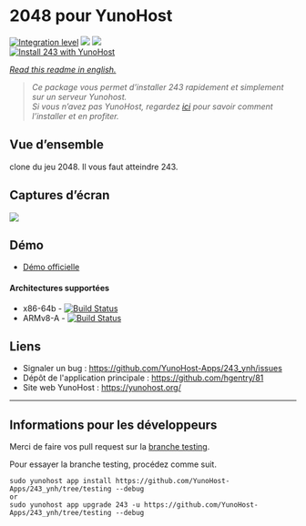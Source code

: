 # 2048 pour YunoHost

[![Integration level](https://dash.yunohost.org/integration/243.svg)](https://dash.yunohost.org/appci/app/243) ![](https://ci-apps.yunohost.org/ci/badges/243.status.svg) ![](https://ci-apps.yunohost.org/ci/badges/243.maintain.svg)  
[![Install 243 with YunoHost](https://install-app.yunohost.org/install-with-yunohost.png)](https://install-app.yunohost.org/?app=243)

*[Read this readme in english.](./README.md)* 

> *Ce package vous permet d’installer 243 rapidement et simplement sur un serveur Yunohost.  
Si vous n’avez pas YunoHost, regardez [ici](https://yunohost.org/#/install) pour savoir comment l’installer et en profiter.*

## Vue d’ensemble

clone du jeu 2048. Il vous faut atteindre 243.

## Captures d’écran

![](https://lh3.googleusercontent.com/proxy/NusJQc7kNjMvvstgkSpHqR0QQWYjoOluQAgIaacqXxja96KQeF0K2UjErKDyyRB9jaCJ-Eih139u2372RyWqjgJKo-t1XQ)

## Démo

* [Démo officielle](https://hgentry.github.io/81/)

#### Architectures supportées

* x86-64b - [![Build Status](https://ci-apps.yunohost.org/ci/logs/243%20%28Apps%29.svg)](https://ci-apps.yunohost.org/ci/apps243/)
* ARMv8-A - [![Build Status](https://ci-apps-arm.yunohost.org/ci/logs/243%20%28Apps%29.svg)](https://ci-apps-arm.yunohost.org/ci/apps/243/)

## Liens

 * Signaler un bug : https://github.com/YunoHost-Apps/243_ynh/issues
 * Dépôt de l'application principale : https://github.com/hgentry/81
 * Site web YunoHost : https://yunohost.org/

---

Informations pour les développeurs
----------------

Merci de faire vos pull request sur la [branche testing](https://github.com/YunoHost-Apps/243_ynh/tree/testing).

Pour essayer la branche testing, procédez comme suit.
```
sudo yunohost app install https://github.com/YunoHost-Apps/243_ynh/tree/testing --debug
or
sudo yunohost app upgrade 243 -u https://github.com/YunoHost-Apps/243_ynh/tree/testing --debug
```
